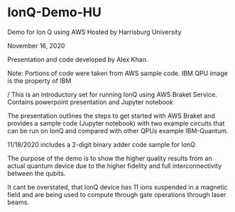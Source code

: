 # IonQ-Demo-HU
Demo for Ion Q using AWS
Hosted by Harrisburg University

November 16, 2020

Presentation and code developed by Alex Khan.

Note: Portions of code were taken from AWS sample code. 
IBM QPU image is the property of IBM


/ This is an introductory set for running IonQ using AWS Braket Service.
Contains powerpoint presentation and Jupyter notebook

The presentation outlines the steps to get started with AWS Braket and 
provides a sample code (Jupyter notebook) with two example circuits
that can be run on IonQ and compared with other QPUs example IBM-Quantum.

11/18/2020 includes a 2-digit binary adder code sample for IonQ

The purpose of the demo is to show the higher quality results from an
actual quantum device due to the higher fidelity and full interconnectivity 
between the qubits.

It cant be overstated, that IonQ device has 11 ions suspended in a magnetic
field and are being used to compute through gate operations through laser beams. 

